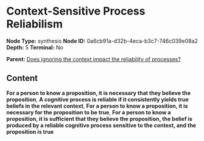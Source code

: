 # Context-Sensitive Process Reliabilism

**Node Type:** synthesis
**Node ID:** 0a6cb91a-d32b-4eca-b3c7-746c039e08a2
**Depth:** 5
**Terminal:** No

**Parent:** [Does ignoring the context impact the reliability of processes?](does-ignoring-the-context-impact-the-reliability-of-processes-antithesis-d6767706-78a4-45eb-b7d3-b49624cbe860.md)

## Content

**For a person to know a proposition, it is necessary that they believe the proposition**, **A cognitive process is reliable if it consistently yields true beliefs in the relevant context**, **For a person to know a proposition, it is necessary for the proposition to be true**, **For a person to know a proposition, it is sufficient that they believe the proposition, the belief is produced by a reliable cognitive process sensitive to the context, and the proposition is true**
